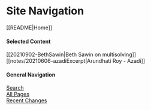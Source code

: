 # Site Navigation

[[README|Home]] 
#### Selected Content

[[20210902-BethSawin|Beth Sawin on multisolving]]  
[[notes/20210606-azadiExcerpt|Arundhati Roy - Azadi]]  
#### General Navigation

[Search](/search.html)  
[All Pages](/all-pages.html)  
[Recent Changes](/recent-pages.html)   
